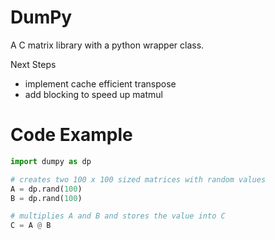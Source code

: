 # DumPy

A C matrix library with a python wrapper class. 

Next Steps

- implement cache efficient transpose
- add blocking to speed up matmul

# Code Example

```python
import dumpy as dp

# creates two 100 x 100 sized matrices with random values
A = dp.rand(100)
B = dp.rand(100)

# multiplies A and B and stores the value into C
C = A @ B

```